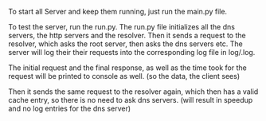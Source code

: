 To start all Server and keep them running, just run the main.py file.

To test the server, run the run.py.
The run.py file initializes all the dns servers, the http servers and the resolver. 
Then it sends a request to the resolver, which asks the root server, then asks the dns servers etc. 
The server will log their their requests into the corresponding log file in log/<ip>.log.

The initial request and the final response, as well as the time took for the request will be printed to console as well. (so the data, the client sees)

Then it sends the same request to the resolver again, which then has a valid cache entry, so there is no need to ask 
dns servers. (will result in speedup and no log entries for the dns server)

